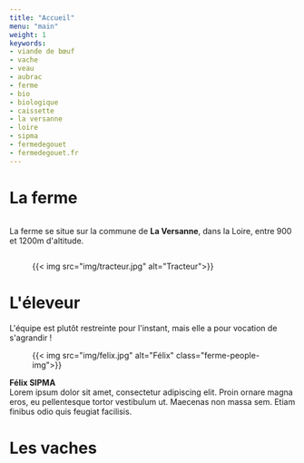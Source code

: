 ```yaml
---
title: "Accueil"
menu: "main"
weight: 1
keywords:
- viande de bœuf
- vache
- veau
- aubrac
- ferme
- bio
- biologique
- caissette
- la versanne
- loire
- sipma
- fermedegouet
- fermedegouet.fr
---
```

<div class="ferme-section">
  <h1 class="ferme-title" id="la-ferme">La ferme</h1>

  <div class="ferme-columns">
    <div class="column is-one-third">
      <p>
        La ferme se situe sur la commune de <strong>La Versanne</strong>, dans la Loire, entre 900 et 1200m d'altitude.
      </p>
    </div>
    <div class="ferme-column is-two-thirds">
      <figure class="image is-5by3">
        {{< img src="img/tracteur.jpg" alt="Tracteur">}}
      </figure>
    </div>
  </div>
</div>


<div class="ferme-section">
  <h1 class="ferme-title" id="l-eleveur">L'éleveur</h1>
  <p>
    L'équipe est plutôt restreinte pour l'instant, mais elle a pour vocation de s'agrandir !
  </p>
  <div class="ferme-media">
    <figure class="media-left ferme-people-figure">
      {{< img src="img/felix.jpg" alt="Félix" class="ferme-people-img">}}
    </figure>
    <div class="media-content">
      <div class="content">
        <strong>Félix SIPMA</strong>
        <br>
        Lorem ipsum dolor sit amet, consectetur adipiscing elit. Proin ornare magna eros, eu pellentesque tortor vestibulum ut. Maecenas non massa sem. Etiam finibus odio quis feugiat facilisis.
      </div>
    </div>
  </div>
</div>

<div class="ferme-section">
  <h1 class="ferme-title" id="les-vaches">Les vaches</h1>
</div>
